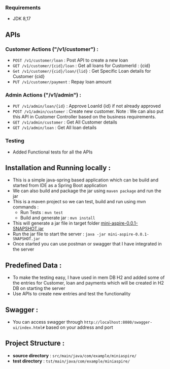 ### Requirements
* JDK 8,17

## APIs
### Customer Actions ("/v1/customer") :
* `POST /v1/customer/loan` : Post API to create a new loan
* `GET /v1/customer/{cid}/loan` : Get all loans for CustomerId : {cid}
* `Get /v1/customer/{cid}/loan/{lid}` : Get Specific Loan details for Customer {cid}
* `PUT /v1/customer/payment` : Repay loan amount

### Admin Actions ("/v1/admin") :
* `PUT /v1/admin/loan/{id}` : Approve LoanId {id} if not already approved
* `POST /v1/admin/customer` : Create new customer. Note : We can also put this API in Customer Controller based on the business requirements.
* `GET /v1/admin/customer` : Get All Customer details
* `GET /v1/admin/loan` : Get All loan details

### Testing
* Added Functional tests for all the APIs

## Installation and Running locally :
* This is a simple java-spring based application which can be build and started from IDE as a Spring Boot application
* We can also build and package the jar using `maven package` and run the jar
* This is a maven project so we can test, build and run using mvn commands :
  * Run Tests : `mvn test`
  * Build and generate jar : `mvn install`
* This will generate a jar file in target folder [mini-aspire-0.0.1-SNAPSHOT.jar](target%2Fmini-aspire-0.0.1-SNAPSHOT.jar)
* Run the jar file to start the server : `java -jar mini-aspire-0.0.1-SNAPSHOT.jar`
* Once started you can use postman or swagger that I have integrated in the server 

## Predefined Data : 
* To make the testing easy, I have used in mem DB H2 and added some of the entries for Customer, loan and payments which will be created in H2 DB on starting the server
* Use APIs to create new entries and test the functionality

## Swagger :
* You can access swagger through `http://localhost:8080/swagger-ui/index.html#` based on your address and port

## Project Structure :
* **source directory** : `src/main/java/com/example/miniaspire/`
* **test directory** : `tst/main/java/com/example/miniaspire/`